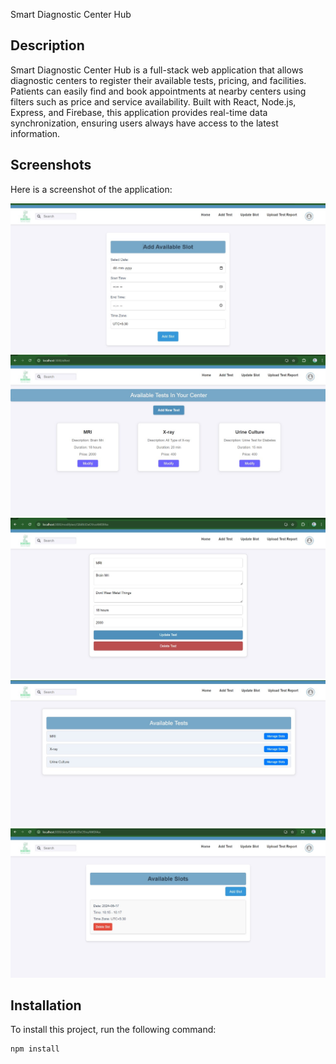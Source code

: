 Smart Diagnostic Center Hub

## Description
Smart Diagnostic Center Hub is a full-stack web application that allows diagnostic centers to register their available tests, pricing, and facilities. Patients can easily find and book appointments at nearby centers using filters such as price and service availability. Built with React, Node.js, Express, and Firebase, this application provides real-time data synchronization, ensuring users always have access to the latest information.



## Screenshots
Here is a screenshot of the application:

![Screenshot 1](images/Add_avssilable_slot.jpg)
![Screenshot 2](images/Test_page.jpg)
![Screenshot 3](images/Test_update.jpg)
![Screenshot 4](images/Manage_available_test.jpg)
![Screenshot 5](images/see_available_slot.jpg)



## Installation
To install this project, run the following command:

```bash
npm install
